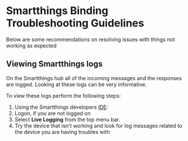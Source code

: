 # Smartthings Binding Troubleshooting Guidelines

Below are some recommendations on resolving issues with things not working as expected

## Viewing Smartthings logs

On the Smartthings hub all of the incoming messages and the responses are logged. Looking at these logs can be very informative.

To view these logs perform the following steps:

1. Using the Smartthings developers [IDE](https://graph.api.smartthings.com/):
1. Logon, if you are not logged on
1. Select **Live Logging** from the top menu bar.
1. Try the device that isn't working and look for log messages related to the device you are having troubles with
